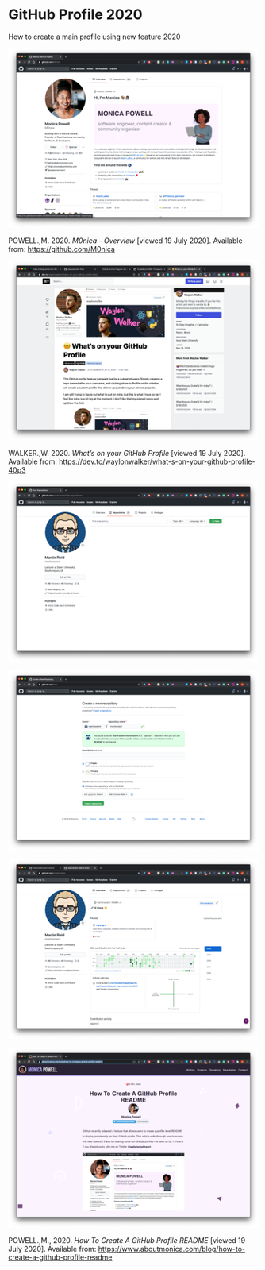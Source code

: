 # GitHub Profile 2020
How to create a main profile using new feature 2020

![link_to_gitHub_example](github_profile_img/link_to_gitHub_example.png)

POWELL.,M. 2020. *M0nica - Overview* [viewed 19 July 2020]. Available from: https://github.com/M0nica

![link_to profile_examples](github_profile_img/link_examples.png)

WALKER.,W. 2020. *What’s on your GitHub Profile* [viewed 19 July 2020]. Available from: https://dev.to/waylonwalker/what-s-on-your-github-profile-40p3

![tut_1](github_profile_img/tut_1.png)

![tut_2](github_profile_img/tut_3.png)

![tut_4](github_profile_img/tut_5.png)

![link_to_tutorial](github_profile_img/link_to_tutorial.png)

POWELL.,M., 2020. *How To Create A GitHub Profile README* [viewed 19 July 2020]. Available from: https://www.aboutmonica.com/blog/how-to-create-a-github-profile-readme